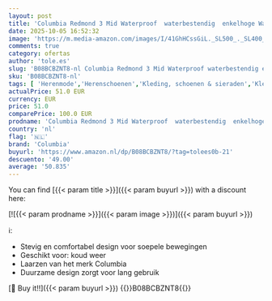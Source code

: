 ```yaml
---
layout: post
title: 'Columbia Redmond 3 Mid Waterproof  waterbestendig  enkelhoge Wandelschoenen voor Heren  Bruin  Cordovan/Elk   40 EU'
date: 2025-10-05 16:52:32
image: 'https://m.media-amazon.com/images/I/41GhHCssGiL._SL500_._SL400_.jpg'
comments: true
category: ofertas
author: 'tole.es'
slug: 'B08BCBZNT8-nl Columbia Redmond 3 Mid Waterproof waterbestendig enkelhoge...'
sku: 'B08BCBZNT8-nl'
tags: [ 'Herenmode','Herenschoenen','Kleding, schoenen & sieraden','Kleding, schoenen en sieraden','Trainings- & outdoorschoenen heren','Trekking- & hikingschoeisel heren','Trekking- & hikingschoenen heren','columbia','🇳🇱', ]
actualPrice: 51.0 EUR
currency: EUR
price: 51.0
comparePrice: 100.0 EUR
prodname: 'Columbia Redmond 3 Mid Waterproof  waterbestendig  enkelhoge Wandelschoenen voor Heren  Bruin  Cordovan/Elk   40 EU'
country: 'nl'
flag: '🇳🇱'
brand: 'Columbia'
buyurl: 'https://www.amazon.nl/dp/B08BCBZNT8/?tag=tolees0b-21'
descuento: '49.00'
average: '50.835'
---
```


You can find [{{< param title >}}]({{< param buyurl >}}) with a discount here:

[![{{< param prodname >}}]({{< param image >}})]({{< param buyurl >}})

ℹ️:

- Stevig en comfortabel design voor soepele bewegingen
- Geschikt voor: koud weer
- Laarzen van het merk Columbia
- Duurzame design zorgt voor lang gebruik

[🛒 Buy it!!]({{< param buyurl >}})
{{<world>}}B08BCBZNT8{{</world>}}
